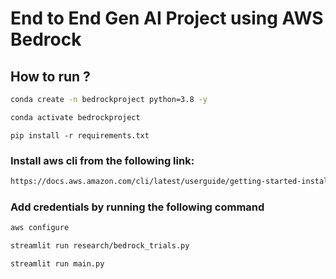 # End to End Gen AI Project using AWS Bedrock

## How to run ?

```bash
conda create -n bedrockproject python=3.8 -y
```

```bash
conda activate bedrockproject
```

```
pip install -r requirements.txt
```

### Install aws cli from the following link:
```bash
https://docs.aws.amazon.com/cli/latest/userguide/getting-started-install.html
```

### Add credentials by running the following command
```bash
aws configure
```

```bash
streamlit run research/bedrock_trials.py
```

```bash
streamlit run main.py
```